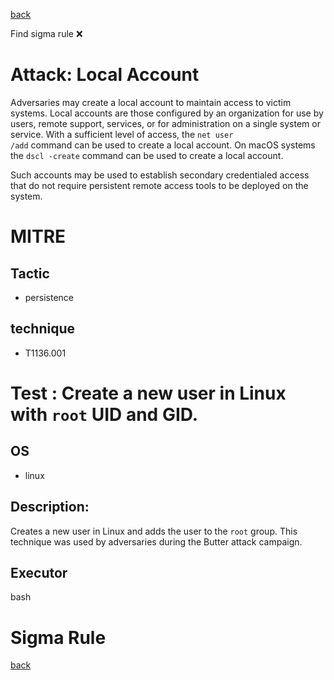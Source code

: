 
[back](../index.md)

Find sigma rule :x: 

# Attack: Local Account 

Adversaries may create a local account to maintain access to victim systems. Local accounts are those configured by an organization for use by users, remote support, services, or for administration on a single system or service. With a sufficient level of access, the <code>net user /add</code> command can be used to create a local account. On macOS systems the <code>dscl -create</code> command can be used to create a local account.

Such accounts may be used to establish secondary credentialed access that do not require persistent remote access tools to be deployed on the system.

# MITRE
## Tactic
  - persistence


## technique
  - T1136.001


# Test : Create a new user in Linux with `root` UID and GID.
## OS
  - linux


## Description:
Creates a new user in Linux and adds the user to the `root` group. This technique was used by adversaries during the Butter attack campaign.


## Executor
bash

# Sigma Rule


[back](../index.md)
